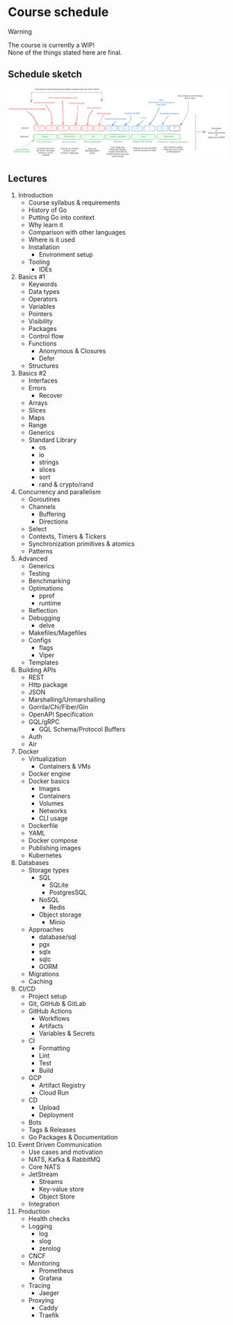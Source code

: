 # Course schedule

> [!WARNING]
> The course is currently a WIP! \
> None of the things stated here are final.

## Schedule sketch

![Schedule outline](./assets/semester-outline-sketch.svg)

## Lectures

1. Introduction
    - Course syllabus & requirements
    - History of Go
    - Putting Go into context
    - Why learn it
    - Comparison with other languages
    - Where is it used
    - Installation
        - Environment setup
    - Tooling
        - IDEs
2. Basics #1
    - Keywords
    - Data types
    - Operators
    - Variables
    - Pointers
    - Visibility
    - Packages
    - Control flow
    - Functions
        - Anonymous & Closures
        - Defer
    - Structures
3. Basics #2
    - Interfaces
    - Errors
        - Recover
    - Arrays
    - Slices
    - Maps
    - Range
    - Generics
    - Standard Library
        - os
        - io
        - strings
        - slices
        - sort
        - rand & crypto/rand
4. Concurrency and parallelism
    - Goroutines
    - Channels
        - Buffering
        - Directions
    - Select
    - Contexts, Timers & Tickers
    - Synchronization primitives & atomics
    - Patterns
5. Advanced
    - Generics
    - Testing
    - Benchmarking
    - Optimations
        - pprof
        - runtime
    - Reflection
    - Debugging
        - delve
    - Makefiles/Magefiles
    - Configs
        - flags
        - Viper
    - Templates
6. Building APIs
    - REST
    - Http package
    - JSON
    - Marshalling/Unmarshalling
    - Gorrila/Chi/Fiber/Gin
    - OpenAPI Specification
    - GQL/gRPC
        - GQL Schema/Protocol Buffers
    - Auth
    - Air
7. Docker
    - Virtualization 
        - Containers & VMs
    - Docker engine
    - Docker basics
        - Images
        - Containers
        - Volumes
        - Networks
        - CLI usage
    - Dockerfile
    - YAML
    - Docker compose
    - Publishing images
    - Kubernetes
8. Databases
    - Storage types
        - SQL
            - SQLite
            - PostgresSQL
        - NoSQL
            - Redis
        - Object storage
            - Minio
    - Approaches
        - database/sql
        - pgx
        - sqlx
        - sqlc
        - GORM
    - Migrations
    - Caching
9. CI/CD
    - Project setup
    - Git, GitHub & GitLab
    - GitHub Actions
        - Workflows
        - Artifacts
        - Variables & Secrets
    - CI
        - Formatting
        - Lint
        - Test
        - Build
    - GCP
        - Artifact Registry
        - Cloud Run
    - CD
        - Upload
        - Deployment
    - Bots
    - Tags & Releases
    - Go Packages & Documentation
10. Event Driven Communication
    - Use cases and motivation
    - NATS, Kafka & RabbitMQ
    - Core NATS
    - JetStream
        - Streams
        - Key-value store
        - Object Store
    - Integration
11. Production
    - Health checks
    - Logging
        - log
        - slog
        - zerolog
    - CNCF
    - Monitoring
        - Prometheus
        - Grafana
    - Tracing
        - Jaeger
    - Proxying
        - Caddy
        - Traefik
